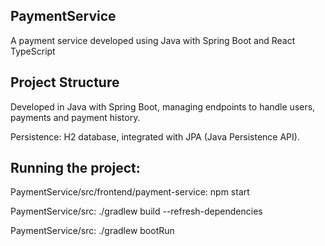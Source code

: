 ## PaymentService
A payment service developed using Java with Spring Boot and React TypeScript

## Project Structure
Developed in Java with Spring Boot, managing endpoints to handle users, payments and payment history.

Persistence: H2 database, integrated with JPA (Java Persistence API).

## Running the project:
PaymentService/src/frontend/payment-service: npm start

PaymentService/src: ./gradlew build --refresh-dependencies

PaymentService/src: ./gradlew bootRun
